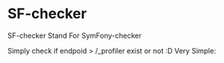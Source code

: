 # SF-checker
SF-checker Stand For SymFony-checker  

Simply check if endpoid  > /_profiler exist or not :D Very Simple: 